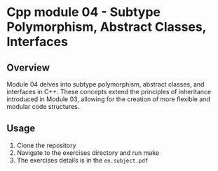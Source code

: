 # Cpp module 04 - Subtype Polymorphism, Abstract Classes, Interfaces

## Overview

Module 04 delves into subtype polymorphism, abstract classes, and interfaces in C++. These concepts extend the principles of inheritance introduced in Module 03, allowing for the creation of more flexible and modular code structures.

## Usage
1. Clone the repository
2. Navigate to the exercises directory and run make
3. The exercises details is in the `en.subject.pdf`
